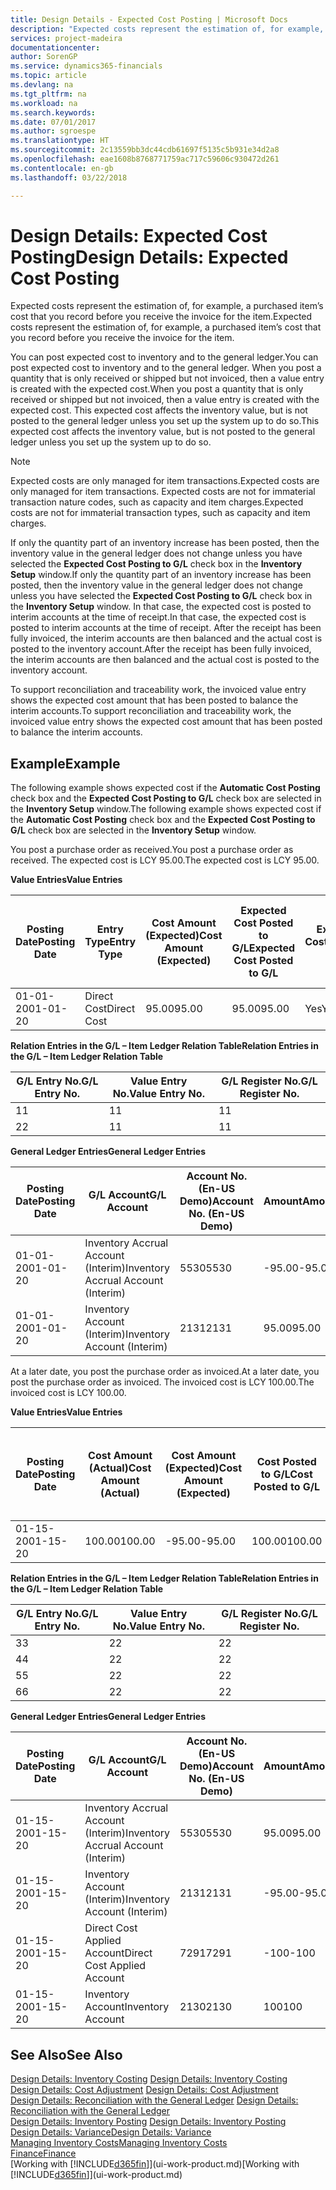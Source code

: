 ```yaml
---
title: Design Details - Expected Cost Posting | Microsoft Docs
description: "Expected costs represent the estimation of, for example, a purchased item’s cost that you record before you receive the invoice for the item."
services: project-madeira
documentationcenter: 
author: SorenGP
ms.service: dynamics365-financials
ms.topic: article
ms.devlang: na
ms.tgt_pltfrm: na
ms.workload: na
ms.search.keywords: 
ms.date: 07/01/2017
ms.author: sgroespe
ms.translationtype: HT
ms.sourcegitcommit: 2c13559bb3dc44cdb61697f5135c5b931e34d2a8
ms.openlocfilehash: eae1608b8768771759ac717c59606c930472d261
ms.contentlocale: en-gb
ms.lasthandoff: 03/22/2018

---
```

# <a name="design-details-expected-cost-posting"></a><span data-ttu-id="18d29-103">Design Details: Expected Cost Posting</span><span class="sxs-lookup"><span data-stu-id="18d29-103">Design Details: Expected Cost Posting</span></span>
<span data-ttu-id="18d29-104">Expected costs represent the estimation of, for example, a purchased item’s cost that you record before you receive the invoice for the item.</span><span class="sxs-lookup"><span data-stu-id="18d29-104">Expected costs represent the estimation of, for example, a purchased item’s cost that you record before you receive the invoice for the item.</span></span>  

 <span data-ttu-id="18d29-105">You can post expected cost to inventory and to the general ledger.</span><span class="sxs-lookup"><span data-stu-id="18d29-105">You can post expected cost to inventory and to the general ledger.</span></span> <span data-ttu-id="18d29-106">When you post a quantity that is only received or shipped but not invoiced, then a value entry is created with the expected cost.</span><span class="sxs-lookup"><span data-stu-id="18d29-106">When you post a quantity that is only received or shipped but not invoiced, then a value entry is created with the expected cost.</span></span> <span data-ttu-id="18d29-107">This expected cost affects the inventory value, but is not posted to the general ledger unless you set up the system up to do so.</span><span class="sxs-lookup"><span data-stu-id="18d29-107">This expected cost affects the inventory value, but is not posted to the general ledger unless you set up the system up to do so.</span></span>  

> [!NOTE]  
>  <span data-ttu-id="18d29-108">Expected costs are only managed for item transactions.</span><span class="sxs-lookup"><span data-stu-id="18d29-108">Expected costs are only managed for item transactions.</span></span> <span data-ttu-id="18d29-109">Expected costs are not for immaterial transaction nature codes, such as capacity and item charges.</span><span class="sxs-lookup"><span data-stu-id="18d29-109">Expected costs are not for immaterial transaction types, such as capacity and item charges.</span></span>  

 <span data-ttu-id="18d29-110">If only the quantity part of an inventory increase has been posted, then the inventory value in the general ledger does not change unless you have selected the **Expected Cost Posting to G/L** check box in the **Inventory Setup** window.</span><span class="sxs-lookup"><span data-stu-id="18d29-110">If only the quantity part of an inventory increase has been posted, then the inventory value in the general ledger does not change unless you have selected the **Expected Cost Posting to G/L** check box in the **Inventory Setup** window.</span></span> <span data-ttu-id="18d29-111">In that case, the expected cost is posted to interim accounts at the time of receipt.</span><span class="sxs-lookup"><span data-stu-id="18d29-111">In that case, the expected cost is posted to interim accounts at the time of receipt.</span></span> <span data-ttu-id="18d29-112">After the receipt has been fully invoiced, the interim accounts are then balanced and the actual cost is posted to the inventory account.</span><span class="sxs-lookup"><span data-stu-id="18d29-112">After the receipt has been fully invoiced, the interim accounts are then balanced and the actual cost is posted to the inventory account.</span></span>  

 <span data-ttu-id="18d29-113">To support reconciliation and traceability work, the invoiced value entry shows the expected cost amount that has been posted to balance the interim accounts.</span><span class="sxs-lookup"><span data-stu-id="18d29-113">To support reconciliation and traceability work, the invoiced value entry shows the expected cost amount that has been posted to balance the interim accounts.</span></span>  

## <a name="example"></a><span data-ttu-id="18d29-114">Example</span><span class="sxs-lookup"><span data-stu-id="18d29-114">Example</span></span>  
 <span data-ttu-id="18d29-115">The following example shows expected cost if the **Automatic Cost Posting** check box and the **Expected Cost Posting to G/L** check box are selected in the **Inventory Setup** window.</span><span class="sxs-lookup"><span data-stu-id="18d29-115">The following example shows expected cost if the **Automatic Cost Posting** check box and the **Expected Cost Posting to G/L** check box are selected in the **Inventory Setup** window.</span></span>  

 <span data-ttu-id="18d29-116">You post a purchase order as received.</span><span class="sxs-lookup"><span data-stu-id="18d29-116">You post a purchase order as received.</span></span> <span data-ttu-id="18d29-117">The expected cost is LCY 95.00.</span><span class="sxs-lookup"><span data-stu-id="18d29-117">The expected cost is LCY 95.00.</span></span>  

 <span data-ttu-id="18d29-118">**Value Entries**</span><span class="sxs-lookup"><span data-stu-id="18d29-118">**Value Entries**</span></span>  

|<span data-ttu-id="18d29-119">Posting Date</span><span class="sxs-lookup"><span data-stu-id="18d29-119">Posting Date</span></span>|<span data-ttu-id="18d29-120">Entry Type</span><span class="sxs-lookup"><span data-stu-id="18d29-120">Entry Type</span></span>|<span data-ttu-id="18d29-121">Cost Amount (Expected)</span><span class="sxs-lookup"><span data-stu-id="18d29-121">Cost Amount (Expected)</span></span>|<span data-ttu-id="18d29-122">Expected Cost Posted to G/L</span><span class="sxs-lookup"><span data-stu-id="18d29-122">Expected Cost Posted to G/L</span></span>|<span data-ttu-id="18d29-123">Expected Cost</span><span class="sxs-lookup"><span data-stu-id="18d29-123">Expected Cost</span></span>|<span data-ttu-id="18d29-124">Item Ledger Entry No.</span><span class="sxs-lookup"><span data-stu-id="18d29-124">Item Ledger Entry No.</span></span>|<span data-ttu-id="18d29-125">Entry No.</span><span class="sxs-lookup"><span data-stu-id="18d29-125">Entry No.</span></span>|  
|------------------|----------------|------------------------------|----------------------------------|-------------------|---------------------------|---------------|  
|<span data-ttu-id="18d29-126">01-01-20</span><span class="sxs-lookup"><span data-stu-id="18d29-126">01-01-20</span></span>|<span data-ttu-id="18d29-127">Direct Cost</span><span class="sxs-lookup"><span data-stu-id="18d29-127">Direct Cost</span></span>|<span data-ttu-id="18d29-128">95.00</span><span class="sxs-lookup"><span data-stu-id="18d29-128">95.00</span></span>|<span data-ttu-id="18d29-129">95.00</span><span class="sxs-lookup"><span data-stu-id="18d29-129">95.00</span></span>|<span data-ttu-id="18d29-130">Yes</span><span class="sxs-lookup"><span data-stu-id="18d29-130">Yes</span></span>|<span data-ttu-id="18d29-131">1</span><span class="sxs-lookup"><span data-stu-id="18d29-131">1</span></span>|<span data-ttu-id="18d29-132">1</span><span class="sxs-lookup"><span data-stu-id="18d29-132">1</span></span>|  

 <span data-ttu-id="18d29-133">**Relation Entries in the G/L – Item Ledger Relation Table**</span><span class="sxs-lookup"><span data-stu-id="18d29-133">**Relation Entries in the G/L – Item Ledger Relation Table**</span></span>  

|<span data-ttu-id="18d29-134">G/L Entry No.</span><span class="sxs-lookup"><span data-stu-id="18d29-134">G/L Entry No.</span></span>|<span data-ttu-id="18d29-135">Value Entry No.</span><span class="sxs-lookup"><span data-stu-id="18d29-135">Value Entry No.</span></span>|<span data-ttu-id="18d29-136">G/L Register No.</span><span class="sxs-lookup"><span data-stu-id="18d29-136">G/L Register No.</span></span>|  
|--------------------|---------------------|-----------------------|  
|<span data-ttu-id="18d29-137">1</span><span class="sxs-lookup"><span data-stu-id="18d29-137">1</span></span>|<span data-ttu-id="18d29-138">1</span><span class="sxs-lookup"><span data-stu-id="18d29-138">1</span></span>|<span data-ttu-id="18d29-139">1</span><span class="sxs-lookup"><span data-stu-id="18d29-139">1</span></span>|  
|<span data-ttu-id="18d29-140">2</span><span class="sxs-lookup"><span data-stu-id="18d29-140">2</span></span>|<span data-ttu-id="18d29-141">1</span><span class="sxs-lookup"><span data-stu-id="18d29-141">1</span></span>|<span data-ttu-id="18d29-142">1</span><span class="sxs-lookup"><span data-stu-id="18d29-142">1</span></span>|  

 <span data-ttu-id="18d29-143">**General Ledger Entries**</span><span class="sxs-lookup"><span data-stu-id="18d29-143">**General Ledger Entries**</span></span>  

|<span data-ttu-id="18d29-144">Posting Date</span><span class="sxs-lookup"><span data-stu-id="18d29-144">Posting Date</span></span>|<span data-ttu-id="18d29-145">G/L Account</span><span class="sxs-lookup"><span data-stu-id="18d29-145">G/L Account</span></span>|<span data-ttu-id="18d29-146">Account No. (En-US Demo)</span><span class="sxs-lookup"><span data-stu-id="18d29-146">Account No. (En-US Demo)</span></span>|<span data-ttu-id="18d29-147">Amount</span><span class="sxs-lookup"><span data-stu-id="18d29-147">Amount</span></span>|<span data-ttu-id="18d29-148">Entry No.</span><span class="sxs-lookup"><span data-stu-id="18d29-148">Entry No.</span></span>|  
|------------------|------------------|---------------------------------|------------|---------------|  
|<span data-ttu-id="18d29-149">01-01-20</span><span class="sxs-lookup"><span data-stu-id="18d29-149">01-01-20</span></span>|<span data-ttu-id="18d29-150">Inventory Accrual Account (Interim)</span><span class="sxs-lookup"><span data-stu-id="18d29-150">Inventory Accrual Account (Interim)</span></span>|<span data-ttu-id="18d29-151">5530</span><span class="sxs-lookup"><span data-stu-id="18d29-151">5530</span></span>|<span data-ttu-id="18d29-152">-95.00</span><span class="sxs-lookup"><span data-stu-id="18d29-152">-95.00</span></span>|<span data-ttu-id="18d29-153">2</span><span class="sxs-lookup"><span data-stu-id="18d29-153">2</span></span>|  
|<span data-ttu-id="18d29-154">01-01-20</span><span class="sxs-lookup"><span data-stu-id="18d29-154">01-01-20</span></span>|<span data-ttu-id="18d29-155">Inventory Account (Interim)</span><span class="sxs-lookup"><span data-stu-id="18d29-155">Inventory Account (Interim)</span></span>|<span data-ttu-id="18d29-156">2131</span><span class="sxs-lookup"><span data-stu-id="18d29-156">2131</span></span>|<span data-ttu-id="18d29-157">95.00</span><span class="sxs-lookup"><span data-stu-id="18d29-157">95.00</span></span>|<span data-ttu-id="18d29-158">1</span><span class="sxs-lookup"><span data-stu-id="18d29-158">1</span></span>|  

 <span data-ttu-id="18d29-159">At a later date, you post the purchase order as invoiced.</span><span class="sxs-lookup"><span data-stu-id="18d29-159">At a later date, you post the purchase order as invoiced.</span></span> <span data-ttu-id="18d29-160">The invoiced cost is LCY 100.00.</span><span class="sxs-lookup"><span data-stu-id="18d29-160">The invoiced cost is LCY 100.00.</span></span>  

 <span data-ttu-id="18d29-161">**Value Entries**</span><span class="sxs-lookup"><span data-stu-id="18d29-161">**Value Entries**</span></span>  

|<span data-ttu-id="18d29-162">Posting Date</span><span class="sxs-lookup"><span data-stu-id="18d29-162">Posting Date</span></span>|<span data-ttu-id="18d29-163">Cost Amount (Actual)</span><span class="sxs-lookup"><span data-stu-id="18d29-163">Cost Amount (Actual)</span></span>|<span data-ttu-id="18d29-164">Cost Amount (Expected)</span><span class="sxs-lookup"><span data-stu-id="18d29-164">Cost Amount (Expected)</span></span>|<span data-ttu-id="18d29-165">Cost Posted to G/L</span><span class="sxs-lookup"><span data-stu-id="18d29-165">Cost Posted to G/L</span></span>|<span data-ttu-id="18d29-166">Expected Cost</span><span class="sxs-lookup"><span data-stu-id="18d29-166">Expected Cost</span></span>|<span data-ttu-id="18d29-167">Item Ledger Entry No.</span><span class="sxs-lookup"><span data-stu-id="18d29-167">Item Ledger Entry No.</span></span>|<span data-ttu-id="18d29-168">Entry No.</span><span class="sxs-lookup"><span data-stu-id="18d29-168">Entry No.</span></span>|  
|------------------|----------------------------|------------------------------|-------------------------|-------------------|---------------------------|---------------|  
|<span data-ttu-id="18d29-169">01-15-20</span><span class="sxs-lookup"><span data-stu-id="18d29-169">01-15-20</span></span>|<span data-ttu-id="18d29-170">100.00</span><span class="sxs-lookup"><span data-stu-id="18d29-170">100.00</span></span>|<span data-ttu-id="18d29-171">-95.00</span><span class="sxs-lookup"><span data-stu-id="18d29-171">-95.00</span></span>|<span data-ttu-id="18d29-172">100.00</span><span class="sxs-lookup"><span data-stu-id="18d29-172">100.00</span></span>|<span data-ttu-id="18d29-173">No</span><span class="sxs-lookup"><span data-stu-id="18d29-173">No</span></span>|<span data-ttu-id="18d29-174">1</span><span class="sxs-lookup"><span data-stu-id="18d29-174">1</span></span>|<span data-ttu-id="18d29-175">2</span><span class="sxs-lookup"><span data-stu-id="18d29-175">2</span></span>|  

 <span data-ttu-id="18d29-176">**Relation Entries in the G/L – Item Ledger Relation Table**</span><span class="sxs-lookup"><span data-stu-id="18d29-176">**Relation Entries in the G/L – Item Ledger Relation Table**</span></span>  

|<span data-ttu-id="18d29-177">G/L Entry No.</span><span class="sxs-lookup"><span data-stu-id="18d29-177">G/L Entry No.</span></span>|<span data-ttu-id="18d29-178">Value Entry No.</span><span class="sxs-lookup"><span data-stu-id="18d29-178">Value Entry No.</span></span>|<span data-ttu-id="18d29-179">G/L Register No.</span><span class="sxs-lookup"><span data-stu-id="18d29-179">G/L Register No.</span></span>|  
|--------------------|---------------------|-----------------------|  
|<span data-ttu-id="18d29-180">3</span><span class="sxs-lookup"><span data-stu-id="18d29-180">3</span></span>|<span data-ttu-id="18d29-181">2</span><span class="sxs-lookup"><span data-stu-id="18d29-181">2</span></span>|<span data-ttu-id="18d29-182">2</span><span class="sxs-lookup"><span data-stu-id="18d29-182">2</span></span>|  
|<span data-ttu-id="18d29-183">4</span><span class="sxs-lookup"><span data-stu-id="18d29-183">4</span></span>|<span data-ttu-id="18d29-184">2</span><span class="sxs-lookup"><span data-stu-id="18d29-184">2</span></span>|<span data-ttu-id="18d29-185">2</span><span class="sxs-lookup"><span data-stu-id="18d29-185">2</span></span>|  
|<span data-ttu-id="18d29-186">5</span><span class="sxs-lookup"><span data-stu-id="18d29-186">5</span></span>|<span data-ttu-id="18d29-187">2</span><span class="sxs-lookup"><span data-stu-id="18d29-187">2</span></span>|<span data-ttu-id="18d29-188">2</span><span class="sxs-lookup"><span data-stu-id="18d29-188">2</span></span>|  
|<span data-ttu-id="18d29-189">6</span><span class="sxs-lookup"><span data-stu-id="18d29-189">6</span></span>|<span data-ttu-id="18d29-190">2</span><span class="sxs-lookup"><span data-stu-id="18d29-190">2</span></span>|<span data-ttu-id="18d29-191">2</span><span class="sxs-lookup"><span data-stu-id="18d29-191">2</span></span>|  

 <span data-ttu-id="18d29-192">**General Ledger Entries**</span><span class="sxs-lookup"><span data-stu-id="18d29-192">**General Ledger Entries**</span></span>  

|<span data-ttu-id="18d29-193">Posting Date</span><span class="sxs-lookup"><span data-stu-id="18d29-193">Posting Date</span></span>|<span data-ttu-id="18d29-194">G/L Account</span><span class="sxs-lookup"><span data-stu-id="18d29-194">G/L Account</span></span>|<span data-ttu-id="18d29-195">Account No. (En-US Demo)</span><span class="sxs-lookup"><span data-stu-id="18d29-195">Account No. (En-US Demo)</span></span>|<span data-ttu-id="18d29-196">Amount</span><span class="sxs-lookup"><span data-stu-id="18d29-196">Amount</span></span>|<span data-ttu-id="18d29-197">Entry No.</span><span class="sxs-lookup"><span data-stu-id="18d29-197">Entry No.</span></span>|  
|------------------|------------------|---------------------------------|------------|---------------|  
|<span data-ttu-id="18d29-198">01-15-20</span><span class="sxs-lookup"><span data-stu-id="18d29-198">01-15-20</span></span>|<span data-ttu-id="18d29-199">Inventory Accrual Account (Interim)</span><span class="sxs-lookup"><span data-stu-id="18d29-199">Inventory Accrual Account (Interim)</span></span>|<span data-ttu-id="18d29-200">5530</span><span class="sxs-lookup"><span data-stu-id="18d29-200">5530</span></span>|<span data-ttu-id="18d29-201">95.00</span><span class="sxs-lookup"><span data-stu-id="18d29-201">95.00</span></span>|<span data-ttu-id="18d29-202">4</span><span class="sxs-lookup"><span data-stu-id="18d29-202">4</span></span>|  
|<span data-ttu-id="18d29-203">01-15-20</span><span class="sxs-lookup"><span data-stu-id="18d29-203">01-15-20</span></span>|<span data-ttu-id="18d29-204">Inventory Account (Interim)</span><span class="sxs-lookup"><span data-stu-id="18d29-204">Inventory Account (Interim)</span></span>|<span data-ttu-id="18d29-205">2131</span><span class="sxs-lookup"><span data-stu-id="18d29-205">2131</span></span>|<span data-ttu-id="18d29-206">-95.00</span><span class="sxs-lookup"><span data-stu-id="18d29-206">-95.00</span></span>|<span data-ttu-id="18d29-207">3</span><span class="sxs-lookup"><span data-stu-id="18d29-207">3</span></span>|  
|<span data-ttu-id="18d29-208">01-15-20</span><span class="sxs-lookup"><span data-stu-id="18d29-208">01-15-20</span></span>|<span data-ttu-id="18d29-209">Direct Cost Applied Account</span><span class="sxs-lookup"><span data-stu-id="18d29-209">Direct Cost Applied Account</span></span>|<span data-ttu-id="18d29-210">7291</span><span class="sxs-lookup"><span data-stu-id="18d29-210">7291</span></span>|<span data-ttu-id="18d29-211">-100</span><span class="sxs-lookup"><span data-stu-id="18d29-211">-100</span></span>|<span data-ttu-id="18d29-212">6</span><span class="sxs-lookup"><span data-stu-id="18d29-212">6</span></span>|  
|<span data-ttu-id="18d29-213">01-15-20</span><span class="sxs-lookup"><span data-stu-id="18d29-213">01-15-20</span></span>|<span data-ttu-id="18d29-214">Inventory Account</span><span class="sxs-lookup"><span data-stu-id="18d29-214">Inventory Account</span></span>|<span data-ttu-id="18d29-215">2130</span><span class="sxs-lookup"><span data-stu-id="18d29-215">2130</span></span>|<span data-ttu-id="18d29-216">100</span><span class="sxs-lookup"><span data-stu-id="18d29-216">100</span></span>|<span data-ttu-id="18d29-217">5</span><span class="sxs-lookup"><span data-stu-id="18d29-217">5</span></span>|  

## <a name="see-also"></a><span data-ttu-id="18d29-218">See Also</span><span class="sxs-lookup"><span data-stu-id="18d29-218">See Also</span></span>
 <span data-ttu-id="18d29-219">[Design Details: Inventory Costing](design-details-inventory-costing.md) </span><span class="sxs-lookup"><span data-stu-id="18d29-219">[Design Details: Inventory Costing](design-details-inventory-costing.md) </span></span>  
 <span data-ttu-id="18d29-220">[Design Details: Cost Adjustment](design-details-cost-adjustment.md) </span><span class="sxs-lookup"><span data-stu-id="18d29-220">[Design Details: Cost Adjustment](design-details-cost-adjustment.md) </span></span>  
 <span data-ttu-id="18d29-221">[Design Details: Reconciliation with the General Ledger](design-details-reconciliation-with-the-general-ledger.md) </span><span class="sxs-lookup"><span data-stu-id="18d29-221">[Design Details: Reconciliation with the General Ledger](design-details-reconciliation-with-the-general-ledger.md) </span></span>  
 <span data-ttu-id="18d29-222">[Design Details: Inventory Posting](design-details-inventory-posting.md) </span><span class="sxs-lookup"><span data-stu-id="18d29-222">[Design Details: Inventory Posting](design-details-inventory-posting.md) </span></span>  
 [<span data-ttu-id="18d29-223">Design Details: Variance</span><span class="sxs-lookup"><span data-stu-id="18d29-223">Design Details: Variance</span></span>](design-details-variance.md)  
 [<span data-ttu-id="18d29-224">Managing Inventory Costs</span><span class="sxs-lookup"><span data-stu-id="18d29-224">Managing Inventory Costs</span></span>](finance-manage-inventory-costs.md)  
 [<span data-ttu-id="18d29-225">Finance</span><span class="sxs-lookup"><span data-stu-id="18d29-225">Finance</span></span>](finance.md)  
 <span data-ttu-id="18d29-226">[Working with [!INCLUDE[d365fin](includes/d365fin_md.md)]](ui-work-product.md)</span><span class="sxs-lookup"><span data-stu-id="18d29-226">[Working with [!INCLUDE[d365fin](includes/d365fin_md.md)]](ui-work-product.md)</span></span>

